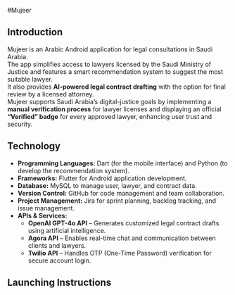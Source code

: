 #Mujeer
## Introduction
Mujeer is an Arabic Android application for legal consultations in Saudi Arabia.  
The app simplifies access to lawyers licensed by the Saudi Ministry of Justice and features a smart recommendation system to suggest the most suitable lawyer.  
It also provides **AI-powered legal contract drafting** with the option for final review by a licensed attorney.  
Mujeer supports Saudi Arabia’s digital-justice goals by implementing a **manual verification process** for lawyer licenses and displaying an official **“Verified” badge** for every approved lawyer, enhancing user trust and security.

## Technology
- **Programming Languages:** Dart (for the mobile interface) and Python (to develop the recommendation system). 
- **Frameworks:** Flutter for Android application development.
- **Database:** MySQL to manage user, lawyer, and contract data.  
- **Version Control:** GitHub for code management and team collaboration.
- **Project Management:** Jira for sprint planning, backlog tracking, and issue management.  
- **APIs & Services:**
  - **OpenAI GPT-4o API** – Generates customized legal contract drafts using artificial intelligence.  
  - **Agora API** – Enables real-time chat and communication between clients and lawyers.  
  - **Twilio API** – Handles OTP (One-Time Password) verification for secure account login.

## Launching Instructions

   
